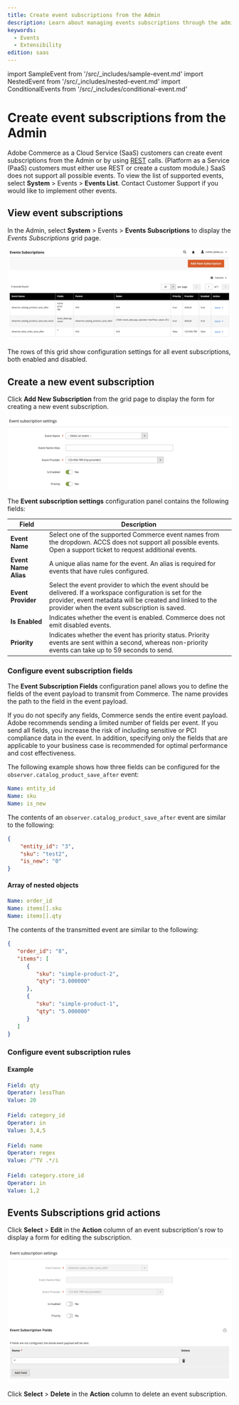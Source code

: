 ```yaml
---
title: Create event subscriptions from the Admin
description: Learn about managing events subscriptions through the admin in Commerce Cloud Service.
keywords:
  - Events
  - Extensibility
edition: saas
---
```


import SampleEvent from '/src/_includes/sample-event.md'
import NestedEvent from '/src/_includes/nested-event.md'
import ConditionalEvents from '/src/_includes/conditional-event.md'

# Create event subscriptions from the Admin

<InlineAlert variant="info" slots="text1" />

Adobe Commerce as a Cloud Service (SaaS) customers can create event subscriptions from the Admin or by using [REST](./api.md) calls. (Platform as a Service (PaaS) customers must either use REST or create a custom module.) SaaS does not support all possible events. To view the list of supported events, select **System** > Events > **Events List**. Contact Customer Support if you would like to implement other events.

## View event subscriptions

In the Admin, select **System** > Events > **Events Subscriptions** to display the _Events Subscriptions_ grid page.

![Events Subscriptions grid page](../_images/events/events-subscriptions-grid.png)

The rows of this grid show configuration settings for all event subscriptions, both enabled and disabled.

## Create a new event subscription

Click **Add New Subscription** from the grid page to display the form for creating a new event subscription.

![New event subscription](../_images/events/event-subscription-settings.png)

The **Event subscription settings** configuration panel contains the following fields:

Field | Description
--- | ---
**Event Name** | Select one of the supported Commerce event names from the dropdown. ACCS does not support all possible events. Open a support ticket to request additional events.
**Event Name Alias** | A unique alias name for the event. An alias is required for events that have rules configured.
**Event Provider** | Select the event provider to which the event should be delivered. If a workspace configuration is set for the provider, event metadata will be created and linked to the provider when the event subscription is saved.
**Is Enabled** | Indicates whether the event is enabled. Commerce does not emit disabled events.
**Priority** | Indicates whether the event has priority status. Priority events are sent within a second, whereas non-priority events can take up to 59 seconds to send.

### Configure event subscription fields

The **Event Subscription Fields** configuration panel allows you to define the fields of the event payload to transmit from Commerce. The name provides the path to the field in the event payload.

<SampleEvent />

<InlineAlert variant="info" slots="text" />

If you do not specify any fields, Commerce sends the entire event payload. Adobe recommends sending a limited number of fields per event. If you send all fields, you increase the risk of including sensitive or PCI compliance data in the event. In addition, specifying only the fields that are applicable to your business case is recommended for optimal performance and cost effectiveness.

The following example shows how three fields can be configured for the `observer.catalog_product_save_after` event:

```yaml
Name: entity_id
Name: sku
Name: is_new
```

The contents of an `observer.catalog_product_save_after` event are similar to the following:

```json
{
    "entity_id": "3",
    "sku": "test2",
    "is_new": "0"
}
```

#### Array of nested objects

<NestedEvent />

```yaml
Name: order_id
Name: items[].sku
Name: items[].qty
```

The contents of the transmitted event are similar to the following:

```json
{
   "order_id": "8",
   "items": [
      {
         "sku": "simple-product-2",
         "qty": "3.000000"
      },
      {
         "sku": "simple-product-1",
         "qty": "5.000000"
      }
   ]
}
```

### Configure event subscription rules

<ConditionalEvents />

#### Example

```yaml
Field: qty
Operator: lessThan
Value: 20

Field: category_id
Operator: in
Value: 3,4,5

Field: name
Operator: regex
Value: /^TV .*/i

Field: category.store_id
Operator: in
Value: 1,2
```

## Events Subscriptions grid actions

Click **Select** > **Edit** in the **Action** column of an event subscription's row to display a form for editing the subscription.

![Edit event subscription](../_images/events/edit-event-subscription.png)

Click **Select** > **Delete** in the **Action** column to delete an event subscription.
